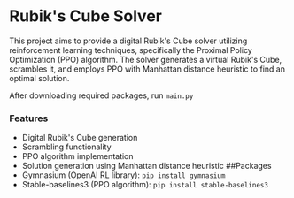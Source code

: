 # Rubik's Cube Solver
This project aims to provide a digital Rubik's Cube solver utilizing reinforcement learning techniques, specifically the Proximal Policy Optimization (PPO) algorithm. The solver generates a virtual Rubik's Cube, scrambles it, and employs PPO with Manhattan distance heuristic to find an optimal solution.

After downloading required packages, run `main.py`
### Features
- Digital Rubik's Cube generation
- Scrambling functionality
- PPO algorithm implementation
- Solution generation using Manhattan distance heuristic
##Packages
- Gymnasium (OpenAI RL library): `pip install gymnasium`
- Stable-baselines3 (PPO algorithm): `pip install stable-baselines3`
